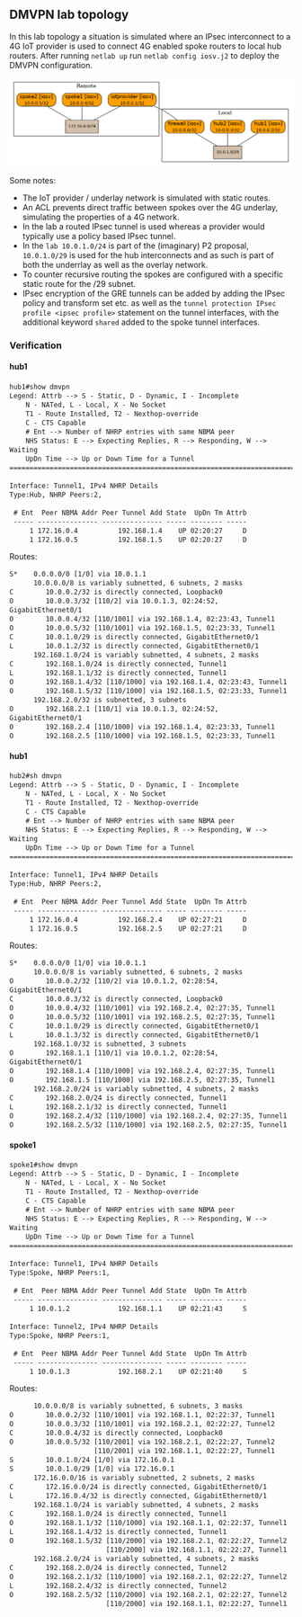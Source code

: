 ## DMVPN lab topology
In this lab topology a situation is simulated where an IPsec interconnect to a 4G IoT provider is used to connect 4G enabled spoke routers to local hub routers. After running `netlab up` run `netlab config iosv.j2` to deploy the DMVPN configuration.

![DMVPN topology](dmvpn.png)

Some notes:
- The IoT provider / underlay network is simulated with static routes.
- An ACL prevents direct traffic between spokes over the 4G underlay, simulating the properties of a 4G network.
- In the lab a routed IPsec tunnel is used whereas a provider would typically use a policy based IPsec tunnel. 
- In the `lab 10.0.1.0/24` is part of the (imaginary) P2 proposal, `10.0.1.0/29` is used for the hub interconnects and as such is part of both the underrlay as well as the overlay network. 
- To counter recursive routing the spokes are configured with a specific static route for the /29 subnet.
- IPsec encryption of the GRE tunnels can be added by adding the IPsec policy and transform set etc. as well as the `tunnel protection IPsec profile <ipsec profile>` statement on the tunnel interfaces, with the additional keyword `shared` added to the spoke tunnel interfaces.

### Verification
#### hub1
```
hub1#show dmvpn
Legend: Attrb --> S - Static, D - Dynamic, I - Incomplete
	N - NATed, L - Local, X - No Socket
	T1 - Route Installed, T2 - Nexthop-override
	C - CTS Capable
	# Ent --> Number of NHRP entries with same NBMA peer
	NHS Status: E --> Expecting Replies, R --> Responding, W --> Waiting
	UpDn Time --> Up or Down Time for a Tunnel
==========================================================================

Interface: Tunnel1, IPv4 NHRP Details 
Type:Hub, NHRP Peers:2, 

 # Ent  Peer NBMA Addr Peer Tunnel Add State  UpDn Tm Attrb
 ----- --------------- --------------- ----- -------- -----
     1 172.16.0.4          192.168.1.4    UP 02:20:27     D
     1 172.16.0.5          192.168.1.5    UP 02:20:27     D

```
Routes:
```
S*    0.0.0.0/0 [1/0] via 10.0.1.1
      10.0.0.0/8 is variably subnetted, 6 subnets, 2 masks
C        10.0.0.2/32 is directly connected, Loopback0
O        10.0.0.3/32 [110/2] via 10.0.1.3, 02:24:52, GigabitEthernet0/1
O        10.0.0.4/32 [110/1001] via 192.168.1.4, 02:23:43, Tunnel1
O        10.0.0.5/32 [110/1001] via 192.168.1.5, 02:23:33, Tunnel1
C        10.0.1.0/29 is directly connected, GigabitEthernet0/1
L        10.0.1.2/32 is directly connected, GigabitEthernet0/1
      192.168.1.0/24 is variably subnetted, 4 subnets, 2 masks
C        192.168.1.0/24 is directly connected, Tunnel1
L        192.168.1.1/32 is directly connected, Tunnel1
O        192.168.1.4/32 [110/1000] via 192.168.1.4, 02:23:43, Tunnel1
O        192.168.1.5/32 [110/1000] via 192.168.1.5, 02:23:33, Tunnel1
      192.168.2.0/32 is subnetted, 3 subnets
O        192.168.2.1 [110/1] via 10.0.1.3, 02:24:52, GigabitEthernet0/1
O        192.168.2.4 [110/1000] via 192.168.1.4, 02:23:33, Tunnel1
O        192.168.2.5 [110/1000] via 192.168.1.5, 02:23:33, Tunnel1
```
#### hub1
```
hub2#sh dmvpn 
Legend: Attrb --> S - Static, D - Dynamic, I - Incomplete
	N - NATed, L - Local, X - No Socket
	T1 - Route Installed, T2 - Nexthop-override
	C - CTS Capable
	# Ent --> Number of NHRP entries with same NBMA peer
	NHS Status: E --> Expecting Replies, R --> Responding, W --> Waiting
	UpDn Time --> Up or Down Time for a Tunnel
==========================================================================

Interface: Tunnel1, IPv4 NHRP Details 
Type:Hub, NHRP Peers:2, 

 # Ent  Peer NBMA Addr Peer Tunnel Add State  UpDn Tm Attrb
 ----- --------------- --------------- ----- -------- -----
     1 172.16.0.4          192.168.2.4    UP 02:27:21     D
     1 172.16.0.5          192.168.2.5    UP 02:27:21     D

```
Routes:
```
S*    0.0.0.0/0 [1/0] via 10.0.1.1
      10.0.0.0/8 is variably subnetted, 6 subnets, 2 masks
O        10.0.0.2/32 [110/2] via 10.0.1.2, 02:28:54, GigabitEthernet0/1
C        10.0.0.3/32 is directly connected, Loopback0
O        10.0.0.4/32 [110/1001] via 192.168.2.4, 02:27:35, Tunnel1
O        10.0.0.5/32 [110/1001] via 192.168.2.5, 02:27:35, Tunnel1
C        10.0.1.0/29 is directly connected, GigabitEthernet0/1
L        10.0.1.3/32 is directly connected, GigabitEthernet0/1
      192.168.1.0/32 is subnetted, 3 subnets
O        192.168.1.1 [110/1] via 10.0.1.2, 02:28:54, GigabitEthernet0/1
O        192.168.1.4 [110/1000] via 192.168.2.4, 02:27:35, Tunnel1
O        192.168.1.5 [110/1000] via 192.168.2.5, 02:27:35, Tunnel1
      192.168.2.0/24 is variably subnetted, 4 subnets, 2 masks
C        192.168.2.0/24 is directly connected, Tunnel1
L        192.168.2.1/32 is directly connected, Tunnel1
O        192.168.2.4/32 [110/1000] via 192.168.2.4, 02:27:35, Tunnel1
O        192.168.2.5/32 [110/1000] via 192.168.2.5, 02:27:35, Tunnel1

```
#### spoke1
```
spoke1#show dmvpn
Legend: Attrb --> S - Static, D - Dynamic, I - Incomplete
	N - NATed, L - Local, X - No Socket
	T1 - Route Installed, T2 - Nexthop-override
	C - CTS Capable
	# Ent --> Number of NHRP entries with same NBMA peer
	NHS Status: E --> Expecting Replies, R --> Responding, W --> Waiting
	UpDn Time --> Up or Down Time for a Tunnel
==========================================================================

Interface: Tunnel1, IPv4 NHRP Details 
Type:Spoke, NHRP Peers:1, 

 # Ent  Peer NBMA Addr Peer Tunnel Add State  UpDn Tm Attrb
 ----- --------------- --------------- ----- -------- -----
     1 10.0.1.2            192.168.1.1    UP 02:21:43     S

Interface: Tunnel2, IPv4 NHRP Details 
Type:Spoke, NHRP Peers:1, 

 # Ent  Peer NBMA Addr Peer Tunnel Add State  UpDn Tm Attrb
 ----- --------------- --------------- ----- -------- -----
     1 10.0.1.3            192.168.2.1    UP 02:21:40     S
```
Routes:
```
      10.0.0.0/8 is variably subnetted, 6 subnets, 3 masks
O        10.0.0.2/32 [110/1001] via 192.168.1.1, 02:22:37, Tunnel1
O        10.0.0.3/32 [110/1001] via 192.168.2.1, 02:22:27, Tunnel2
C        10.0.0.4/32 is directly connected, Loopback0
O        10.0.0.5/32 [110/2001] via 192.168.2.1, 02:22:27, Tunnel2
                     [110/2001] via 192.168.1.1, 02:22:27, Tunnel1
S        10.0.1.0/24 [1/0] via 172.16.0.1
S        10.0.1.0/29 [1/0] via 172.16.0.1
      172.16.0.0/16 is variably subnetted, 2 subnets, 2 masks
C        172.16.0.0/24 is directly connected, GigabitEthernet0/1
L        172.16.0.4/32 is directly connected, GigabitEthernet0/1
      192.168.1.0/24 is variably subnetted, 4 subnets, 2 masks
C        192.168.1.0/24 is directly connected, Tunnel1
O        192.168.1.1/32 [110/1000] via 192.168.1.1, 02:22:37, Tunnel1
L        192.168.1.4/32 is directly connected, Tunnel1
O        192.168.1.5/32 [110/2000] via 192.168.2.1, 02:22:27, Tunnel2
                        [110/2000] via 192.168.1.1, 02:22:27, Tunnel1
      192.168.2.0/24 is variably subnetted, 4 subnets, 2 masks
C        192.168.2.0/24 is directly connected, Tunnel2
O        192.168.2.1/32 [110/1000] via 192.168.2.1, 02:22:27, Tunnel2
L        192.168.2.4/32 is directly connected, Tunnel2
O        192.168.2.5/32 [110/2000] via 192.168.2.1, 02:22:27, Tunnel2
                        [110/2000] via 192.168.1.1, 02:22:27, Tunnel1

```

